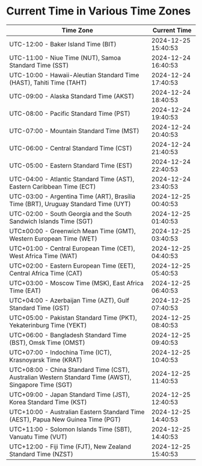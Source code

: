 # Current Time in Various Time Zones

| Time Zone | Current Time |
|-----------|--------------|
| UTC-12:00 - Baker Island Time (BIT) | 2024-12-25 15:40:53 |
| UTC-11:00 - Niue Time (NUT), Samoa Standard Time (SST) | 2024-12-24 16:40:53 |
| UTC-10:00 - Hawaii-Aleutian Standard Time (HAST), Tahiti Time (TAHT) | 2024-12-24 17:40:53 |
| UTC-09:00 - Alaska Standard Time (AKST) | 2024-12-24 18:40:53 |
| UTC-08:00 - Pacific Standard Time (PST) | 2024-12-24 19:40:53 |
| UTC-07:00 - Mountain Standard Time (MST) | 2024-12-24 20:40:53 |
| UTC-06:00 - Central Standard Time (CST) | 2024-12-24 21:40:53 |
| UTC-05:00 - Eastern Standard Time (EST) | 2024-12-24 22:40:53 |
| UTC-04:00 - Atlantic Standard Time (AST), Eastern Caribbean Time (ECT) | 2024-12-24 23:40:53 |
| UTC-03:00 - Argentina Time (ART), Brasília Time (BRT), Uruguay Standard Time (UYT) | 2024-12-25 00:40:53 |
| UTC-02:00 - South Georgia and the South Sandwich Islands Time (SGT) | 2024-12-25 01:40:53 |
| UTC±00:00 - Greenwich Mean Time (GMT), Western European Time (WET) | 2024-12-25 03:40:53 |
| UTC+01:00 - Central European Time (CET), West Africa Time (WAT) | 2024-12-25 04:40:53 |
| UTC+02:00 - Eastern European Time (EET), Central Africa Time (CAT) | 2024-12-25 05:40:53 |
| UTC+03:00 - Moscow Time (MSK), East Africa Time (EAT) | 2024-12-25 06:40:53 |
| UTC+04:00 - Azerbaijan Time (AZT), Gulf Standard Time (GST) | 2024-12-25 07:40:53 |
| UTC+05:00 - Pakistan Standard Time (PKT), Yekaterinburg Time (YEKT) | 2024-12-25 08:40:53 |
| UTC+06:00 - Bangladesh Standard Time (BST), Omsk Time (OMST) | 2024-12-25 09:40:53 |
| UTC+07:00 - Indochina Time (ICT), Krasnoyarsk Time (KRAT) | 2024-12-25 10:40:53 |
| UTC+08:00 - China Standard Time (CST), Australian Western Standard Time (AWST), Singapore Time (SGT) | 2024-12-25 11:40:53 |
| UTC+09:00 - Japan Standard Time (JST), Korea Standard Time (KST) | 2024-12-25 12:40:53 |
| UTC+10:00 - Australian Eastern Standard Time (AEST), Papua New Guinea Time (PGT) | 2024-12-25 14:40:53 |
| UTC+11:00 - Solomon Islands Time (SBT), Vanuatu Time (VUT) | 2024-12-25 14:40:53 |
| UTC+12:00 - Fiji Time (FJT), New Zealand Standard Time (NZST) | 2024-12-25 15:40:53 |
